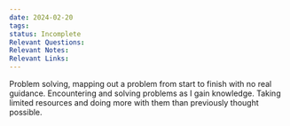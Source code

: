 ```yaml
---
date: 2024-02-20
tags: 
status: Incomplete
Relevant Questions: 
Relevant Notes: 
Relevant Links:
---
```

Problem solving, mapping out a problem from start to finish with no real guidance. Encountering and solving problems as I gain knowledge. Taking limited resources and doing more with them than previously thought possible.

